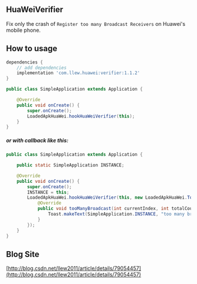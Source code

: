 ## HuaWeiVerifier
Fix only the crash of `Register too many Broadcast Receivers` on Huawei's mobile phone.

## How to usage
```gradle
dependencies {
    // add dependencies
    implementation 'com.llew.huawei:verifier:1.1.2'
}
```

```java
public class SimpleApplication extends Application {

    @Override
    public void onCreate() {
        super.onCreate();
        LoadedApkHuaWei.hookHuaWeiVerifier(this);
    }
}
```
##### or with callback like this:
```java
public class SimpleApplication extends Application {

    public static SimpleApplication INSTANCE;

    @Override
    public void onCreate() {
        super.onCreate();
        INSTANCE = this;
        LoadedApkHuaWei.hookHuaWeiVerifier(this, new LoadedApkHuaWei.TooManyBroadcastCallback() {
            @Override
            public void tooManyBroadcast(int currentIndex, int totalCount) {
                Toast.makeText(SimpleApplication.INSTANCE, "too many broadcast registed " + totalCount, Toast.LENGTH_SHORT).show();
            }
        });
    }
}
```

## Blog Site
[http://blog.csdn.net/llew2011/article/details/79054457](http://blog.csdn.net/llew2011/article/details/79054457)
